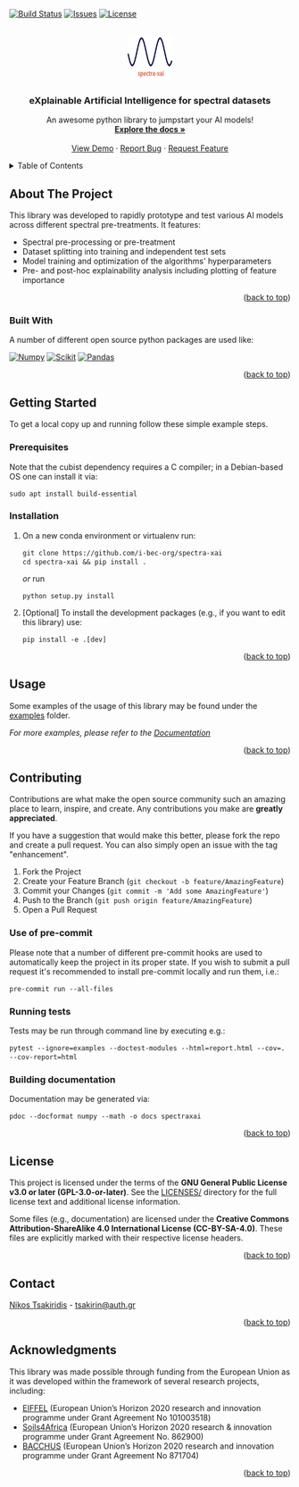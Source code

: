 <!--
SPDX-FileCopyrightText: 2025 Nikos Tsakiridis <tsakirin@auth.gr>

SPDX-License-Identifier: GPL-3.0-or-later
-->

<a id="readme-top"></a>


[![Build Status](https://dev.azure.com/i-bec/spectra-xai/_apis/build/status/i-bec-org.spectra-xai?branchName=main)](https://dev.azure.com/i-bec/spectra-xai/_build/latest?definitionId=1&branchName=main)
[![Issues][issues-shield]][issues-url]
[![License][license-shield]][license-url]




<!-- PROJECT LOGO -->
<br />
<div align="center">
  <a href="https://github.com/i-bec-org/spectra-xai">
    <img src="img/logo.png" alt="Logo" width="80" height="80">
  </a>

  <h3 align="center">eXplainable Artificial Intelligence for spectral datasets</h3>

  <p align="center">
    An awesome python library to jumpstart your AI models!
    <br />
    <a href="https://portfolio.i-bec.org/spectraxai/spectraxai.html"><strong>Explore the docs »</strong></a>
    <br />
    <br />
    <a href="https://github.com/i-bec-org/spectra-xai">View Demo</a>
    &middot;
    <a href="https://github.com/i-bec-org/spectra-xai/issues/new?labels=bug&template=bug-report---.md">Report Bug</a>
    &middot;
    <a href="https://github.com/i-bec-org/spectra-xai/issues/new?labels=enhancement&template=feature-request---.md">Request Feature</a>
  </p>
</div>



<!-- TABLE OF CONTENTS -->
<details>
  <summary>Table of Contents</summary>
  <ol>
    <li>
      <a href="#about-the-project">About The Project</a>
      <ul>
        <li><a href="#built-with">Built With</a></li>
      </ul>
    </li>
    <li>
      <a href="#getting-started">Getting Started</a>
      <ul>
        <li><a href="#prerequisites">Prerequisites</a></li>
        <li><a href="#installation">Installation</a></li>
      </ul>
    </li>
    <li><a href="#usage">Usage</a></li>
    <li>
      <a href="#contributing">Contributing</a>
      <ul>
        <li><a href="#use-of-pre-commit">Use of pre-commit</a></li>
        <li><a href="#running-tests">Running tests</a></li>
        <li><a href="#building-documentation">Building documentation</a></li>
      </ul>      
    </li>
    <li><a href="#license">License</a></li>
    <li><a href="#contact">Contact</a></li>
    <li><a href="#acknowledgments">Acknowledgments</a></li>
  </ol>
</details>



<!-- ABOUT THE PROJECT -->
## About The Project


This library was developed to rapidly prototype and test various AI models across different spectral pre-treatments. It features:

* Spectral pre-processing or pre-treatment
* Dataset splitting into training and independent test sets
* Model training and optimization of the algorithms' hyperparameters
* Pre- and post-hoc explainability analysis including plotting of feature importance

<p align="right">(<a href="#readme-top">back to top</a>)</p>



### Built With

A number of different open source python packages are used like:

[![Numpy][Numpy-shield]][Numpy-url]
[![Scikit][Scikit-shield]][Scikit-url]
[![Pandas][Pandas-shield]][Pandas-url]

<p align="right">(<a href="#readme-top">back to top</a>)</p>



<!-- GETTING STARTED -->
## Getting Started

To get a local copy up and running follow these simple example steps.

### Prerequisites

Note that the cubist dependency requires a C compiler; in a Debian-based OS one can install it via:
```
sudo apt install build-essential
```

### Installation

1. On a new conda environment or virtualenv run:
   ```
   git clone https://github.com/i-bec-org/spectra-xai
   cd spectra-xai && pip install .
   ```
   _or_ run
   ```
   python setup.py install
   ```

2. [Optional] To install the development packages (e.g., if you want to edit this library) use:
    ```
    pip install -e .[dev]
    ```

<p align="right">(<a href="#readme-top">back to top</a>)</p>



<!-- USAGE EXAMPLES -->
## Usage

Some examples of the usage of this library may be found under the [examples](examples) folder.

_For more examples, please refer to the [Documentation](https://portfolio.i-bec.org/spectraxai/spectraxai.html)_

<p align="right">(<a href="#readme-top">back to top</a>)</p>



<!-- CONTRIBUTING -->
## Contributing

Contributions are what make the open source community such an amazing place to learn, inspire, and create. Any contributions you make are **greatly appreciated**.

If you have a suggestion that would make this better, please fork the repo and create a pull request. You can also simply open an issue with the tag "enhancement".

1. Fork the Project
2. Create your Feature Branch (`git checkout -b feature/AmazingFeature`)
3. Commit your Changes (`git commit -m 'Add some AmazingFeature'`)
4. Push to the Branch (`git push origin feature/AmazingFeature`)
5. Open a Pull Request


### Use of pre-commit

Please note that a number of different pre-commit hooks are used to automatically keep the project in its proper state.
If you wish to submit a pull request it's recommended to install pre-commit locally and run them, i.e.:

```
pre-commit run --all-files
```

### Running tests

Tests may be run through command line by executing e.g.:

```
pytest --ignore=examples --doctest-modules --html=report.html --cov=. --cov-report=html
```

### Building documentation

Documentation may be generated via:

```
pdoc --docformat numpy --math -o docs spectraxai
```

<p align="right">(<a href="#readme-top">back to top</a>)</p>


<!-- LICENSE -->
## License

This project is licensed under the terms of the **GNU General Public License v3.0 or later (GPL-3.0-or-later)**. See the [LICENSES/](LICENSES/) directory for the full license text and additional license information.

Some files (e.g., documentation) are licensed under the **Creative Commons Attribution-ShareAlike 4.0 International License (CC-BY-SA-4.0)**. These files are explicitly marked with their respective license headers.

<p align="right">(<a href="#readme-top">back to top</a>)</p>



<!-- CONTACT -->
## Contact

[Nikos Tsakiridis](https://tsakirin.webpages.auth.gr/) - tsakirin@auth.gr

<p align="right">(<a href="#readme-top">back to top</a>)</p>



<!-- ACKNOWLEDGMENTS -->
## Acknowledgments

This library was made possible through funding from the European Union as it was developed within the framework of several research projects, including:
* [EIFFEL](https://www.eiffel4climate.eu/) (European Union’s Horizon 2020 research and innovation programme under Grant Agreement Νο 101003518)
* [Soils4Africa](https://www.soils4africa-h2020.eu/) (European Union’s Horizon 2020 research & innovation programme under Grant Agreement No. 862900)
* [BACCHUS](https://bacchus-project.eu/) (European Union’s Horizon 2020 research and innovation programme under Grant Agreement No 871704)

<p align="right">(<a href="#readme-top">back to top</a>)</p>



<!-- MARKDOWN LINKS & IMAGES -->
<!-- https://www.markdownguide.org/basic-syntax/#reference-style-links -->
[issues-shield]: https://img.shields.io/github/issues/i-bec-org/spectra-xai.svg
[issues-url]: https://github.com/i-bec-org/spectra-xai/issues
[license-shield]: https://img.shields.io/badge/license-GPLv3-blue
[license-url]: https://github.com/i-bec-org/spectra-xai/blob/master/LICENSE.txt
[Scikit-shield]: https://img.shields.io/badge/scikit%20learn-F7931E?style=for-the-badge&logo=scikit-learn&logoColor=white
[Scikit-url]: https://github.com/scikit-learn/scikit-learn
[Numpy-shield]: https://img.shields.io/badge/Numpy-777BB4?style=for-the-badge&logo=numpy&logoColor=fff
[Numpy-url]: https://github.com/numpy/numpy
[Pandas-shield]: https://img.shields.io/badge/Pandas-150458?style=for-the-badge&logo=pandas&logoColor=fff
[Pandas-url]: https://github.com/pandas-dev/pandas
